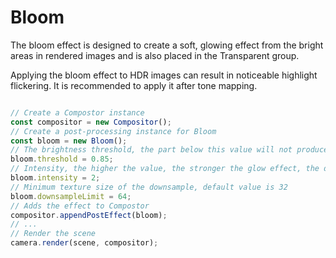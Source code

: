 # Bloom

The bloom effect is designed to create a soft, glowing effect from the bright areas in rendered images and is also placed in the Transparent group.

Applying the bloom effect to HDR images can result in noticeable highlight flickering. It is recommended to apply it after tone mapping.

```javascript

// Create a Compostor instance
const compositor = new Compositor();
// Create a post-processing instance for Bloom
const bloom = new Bloom();
// The brightness threshold, the part below this value will not produce glow, default value is 0.8
bloom.threshold = 0.85;
// Intensity, the higher the value, the stronger the glow effect, the default value is 1
bloom.intensity = 2;
// Minimum texture size of the downsample, default value is 32
bloom.downsampleLimit = 64;
// Adds the effect to Compostor
compositor.appendPostEffect(bloom);
// ...
// Render the scene
camera.render(scene, compositor);

```

<div class="showcase" case="tut-28" style="width:600px;height:800px;"></div>

